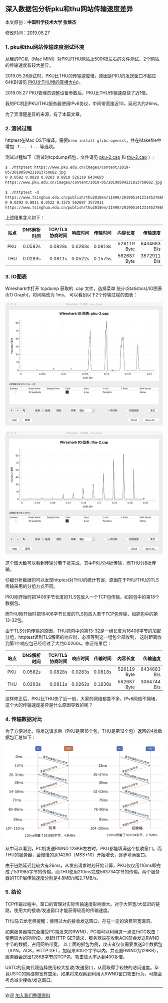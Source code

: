 ## 深入数据包分析pku和thu网站传输速度差异

本文原创：**中国科学技术大学 张焕杰**

修改时间：2019.05.27

### 1. pku和thu网站传输速度测试环境

从我的PC机（Mac MINI）对PKU/THU网站上500KB左右的文件测试，2个网站的传输速度有较大差异。

2019.05.26测试时，PKU比THU的传输速度慢，原因是PKU的发送窗口不超过64KB(请见 [PKU比THU慢的真相大白](pku_thu.md))。

2019.05.27 PKU管理员调整设备参数后，PKU比THU传输速度快了近1倍。

我的PC机到PKU/THU服务器使用IPv6协议，中间带宽接近1G，延迟大约26ms。

为了弄清楚差异的来源，有了本篇文章。

### 2. 测试过程

httptest在Mac OS下编译，需要`brew install glibc-openssl`，并在Makefile中增加 `-I... -L...`等选项。

测试过程如下（测试时tcpdump抓包，文件请见 [pku-2.cap](pku-2.cap) 和 [thu-2.cap](thu-2.cap) ）:
```
$ ./httptest https://www.pku.edu.cn/images/content/2019-05/20190504221013750682.jpg
0 0.0582 0.0828 0.0283 0.0818 526119 6434683 https://www.pku.edu.cn/images/content/2019-05/20190504221013750682.jpg

$ ./httptest -d https://www.tsinghua.edu.cn/publish/thu2018en/11490/20190514123145278682465/20190514123259685120480.jpg
0 0.0293 0.0811 0.0522 0.1575 562687 3572911 https://www.tsinghua.edu.cn/publish/thu2018en/11490/20190514123145278682465/20190514123259685120480.jpg
```

上述结果含义如下：

| 站点 | DNS解析时间 | TCP/TLS协商时间| 响应时间 | 传输时间 | 内容长度    | 传输速度    |
| ---  | ----------: | -------------: | -------: | -------: | ----------: | --------:   |
| PKU  | 0.0582s     |  0.0828s       | 0.0283s  | 0.0818s  | 526119 Byte | 6434683 B/s |
| THU  | 0.0293s     |  0.0811s       | 0.0522s  | 0.1575s  | 562687 Byte | 3572911 B/s |

### 3. IO图表

Wireshark中打开 tcpdump 获取的 .cap 文件，选择菜单 统计(Statistics)/IO图表(I/O Graph)，将间隔改为 1ms， 可以看到以下2个传输过程的图表：

![pku-io-2](img/pku-io-2.png)

![thu-io-2](img/thu-io-2.png)

这个图大致可以看到传输分若干批完成，其中PKU分4批传输，而THU分8批传输。

仔细分析数据包可以发现httptest对THU的统计有误，原因在于PKU/THU的TLS传输采用的分组方式不同。

PKU刚开始时把1408字节长度的TLS包放入一个TCP包传输，如抓包中的第18个数据包。

而THU刚开始时把16408字节长度的TLS包放入若干TCP包传输，如抓包中的第13-32包。

由于TLS分包传输的原因，THU抓包中的第13-32是一组长度为16408字节的加密分组，httptest读到TLS解密的响应时，必须等到这一组包全部收到，
这时距离收到第1个响应包已经经过了大约0.0260s，修正结果后：

| 站点 | DNS解析时间 | TCP/TLS协商时间| 响应时间 | 传输时间 | 内容长度    | 传输速度    |
| ---  | ----------: | -------------: | -------: | -------: | ----------: | --------:   |
| PKU  | 0.0582s     |  0.0828s       | 0.0283s  | 0.0818s  | 526119 Byte | 6434683 B/s |
| THU  | 0.0293s     |  0.0811s       | 0.0262s  | 0.1836s  | 562687 Byte | 3064744 B/s |

这样修正后，PKU比THU快了近一倍，大家的网络都差不多，IPv6网络不拥堵，这个大的传输速度差异是什么原因导致的呢？

### 4. 传输数据对比

为了方便对比，将发送请求后（PKU是第16个包，THU是第12个包）返回的4批数据包汇总如下：

![pku_vs_thu](img/pku_vs_thu.png)

从中可以看到，PC机发送RWND 128KB左右时，PKU都能填满这个接收窗口。而THU的服务器，会慢慢的从14280（MSS*10）开始增长，逐步填满窗口。

由于链路延迟比较大有26ms，从发出请求时刻开始计算，PKU仅仅用110ms即完成了531985字节的传输，而THU使用210ms完成563734字节的传输。两个服务器的TCP层传输速度分别是4.8MB/s和2.7MB/s。

### 5. 结论

TCP传输过程中，窗口的管理对实际传输速度影响很大。对于大带宽/大延迟的链路，使用大的接收/发送窗口才能获得较高的传输速度。

THU马云龙老师提醒：使用过大的接收发送窗口，存在一定的浪费带宽漏洞。

如果服务器端完全接受PC端发来的RWND，PC端可以利用这一点进行CC攻击：使用较大的RWND，发起HTTP GET请求，服务器端在收到ACK前会发送RWND字节的数据，占用网络带宽。
以上面的抓包为例，攻击者仅仅需要发送3个数据包（SYN，ACK，HTTP GET，加起来300个字节以内，并设置RWND为128KB），服务器会送出128KB字节的TCP包，攻击放大率达到400多倍。

USTC的反向代理选择使用较大接收/发送窗口，从而取得了较快的访问速度。毕竟USTC的网络带宽有空余，如果将来观察到利用大RWND窗口攻击行为，可能会考虑减少接收/发送窗口。


***
欢迎 [加入我们整理资料](https://github.com/bg6cq/ITTS)
